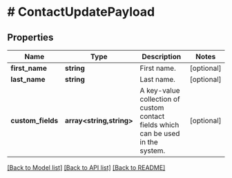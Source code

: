 # # ContactUpdatePayload

## Properties

Name | Type | Description | Notes
------------ | ------------- | ------------- | -------------
**first_name** | **string** | First name. | [optional]
**last_name** | **string** | Last name. | [optional]
**custom_fields** | **array<string,string>** | A key-value collection of custom contact fields which can be used in the system. | [optional]

[[Back to Model list]](../../README.md#models) [[Back to API list]](../../README.md#endpoints) [[Back to README]](../../README.md)
